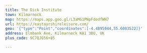 ```yaml
---
title: The Dick Institute
town: Kilmarnock
map: https://maps.app.goo.gl/L3aMG1PNpFdodfWH7
url: https://eastayrshireleisure.com/
geo: '{"type":"Point","coordinates":[-4.4895944,55.6083522]}'
address: Elmbank Ave, Kilmarnock KA1 3BU, UK
plus_code: 9C7QJG56+85

---
```


